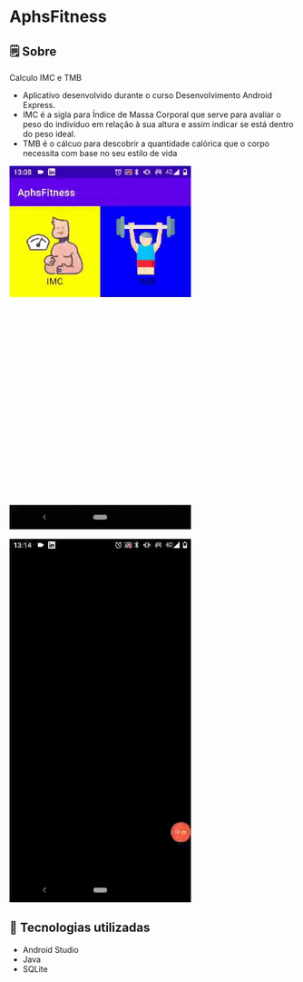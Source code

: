 # AphsFitness

## 🗒 Sobre

 Calculo IMC e TMB

- Aplicativo desenvolvido durante o curso Desenvolvimento Android Express.
- IMC é a sigla para Índice de Massa Corporal que serve para avaliar o peso do indivíduo em relação à sua altura e assim indicar se está dentro do peso ideal.
- TMB é o cálcuo para descobrir a quantidade calórica que o corpo necessita com base no seu estilo de vida

![Gif app alcoolougasolina](Calculo_IMC.gif)

![Gif app alcoolougasolina](Calculo_TMB.gif)

## 🚀 Tecnologias utilizadas

- Android Studio
- Java
- SQLite
